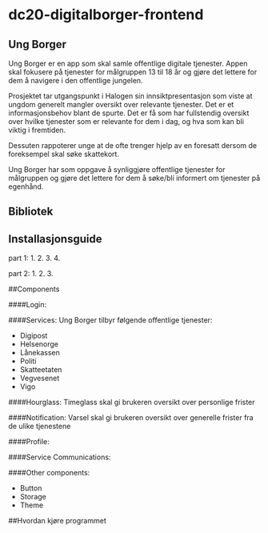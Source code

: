 # dc20-digitalborger-frontend

## Ung Borger

Ung Borger er en app som skal samle offentlige digitale tjenester. 
Appen skal fokusere på tjenester for målgruppen 13 til 18 år og gjøre det lettere for dem å navigere i den offentlige jungelen.

Prosjektet tar utgangspunkt i Halogen sin innsiktpresentasjon som viste at ungdom generelt mangler oversikt over relevante tjenester.
Det er et informasjonsbehov blant de spurte. Det er få som har fullstendig oversikt over hvilke tjenester som er relevante for dem i dag, og hva som kan bli viktig i fremtiden.

Dessuten rappoterer unge at de ofte trenger hjelp av en foresatt dersom de foreksempel skal søke skattekort.

Ung Borger har som oppgave å synliggjøre offentlige tjenester for målgruppen og gjøre det lettere for dem å søke/bli informert om tjenester på egenhånd.

## Bibliotek

## Installasjonsguide

part 1: 
1.
2.
3.
4.

part 2: 
1.
2.
3.

##Components

####Login: 

####Services: 
Ung Borger tilbyr følgende offentlige tjenester: 

* Digipost
* Helsenorge
* Lånekassen
* Politi
* Skatteetaten
* Vegvesenet
* Vigo

####Hourglass:
Timeglass skal gi brukeren oversikt over personlige frister

####Notification:
Varsel skal gi brukeren oversikt over generelle frister fra de ulike tjenestene

####Profile:


####Service Communications:

####Other components:
* Button
* Storage
* Theme






##Hvordan kjøre programmet

 
